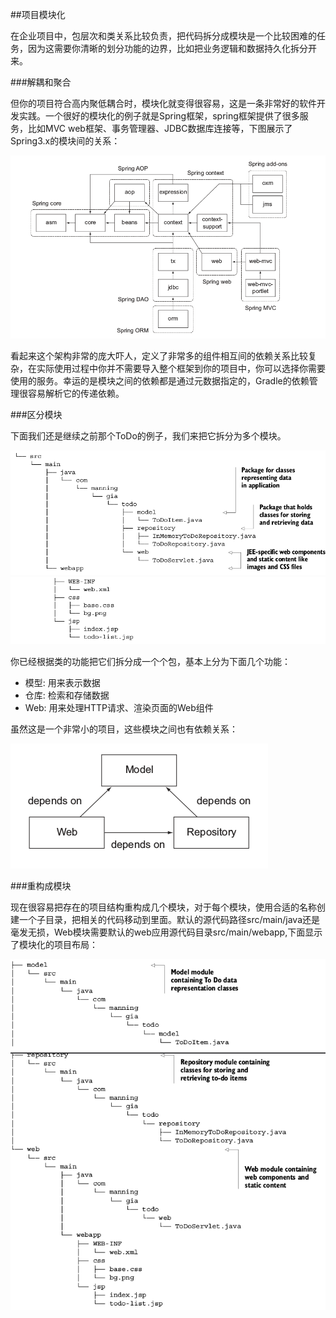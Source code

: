 ##项目模块化

在企业项目中，包层次和类关系比较负责，把代码拆分成模块是一个比较困难的任务，因为这需要你清晰的划分功能的边界，比如把业务逻辑和数据持久化拆分开来。

###解耦和聚合

但你的项目符合高内聚低耦合时，模块化就变得很容易，这是一条非常好的软件开发实践。一个很好的模块化的例子就是Spring框架，spring框架提供了很多服务，比如MVC web框架、事务管理器、JDBC数据库连接等，下图展示了Spring3.x的模块间的关系：

![](/images/dag32.png)

看起来这个架构非常的庞大吓人，定义了非常多的组件相互间的依赖关系比较复杂，在实际使用过程中你并不需要导入整个框架到你的项目中，你可以选择你需要使用的服务。幸运的是模块之间的依赖都是通过元数据指定的，Gradle的依赖管理很容易解析它的传递依赖。

###区分模块

下面我们还是继续之前那个ToDo的例子，我们来把它拆分为多个模块。

![](/images/dag33.png)
![](/images/dag34.png)

你已经根据类的功能把它们拆分成一个个包，基本上分为下面几个功能：

* 模型: 用来表示数据
* 仓库: 检索和存储数据
* Web: 用来处理HTTP请求、渲染页面的Web组件

虽然这是一个非常小的项目，这些模块之间也有依赖关系：

![](/images/dag35.png)

###重构成模块

现在很容易把存在的项目结构重构成几个模块，对于每个模块，使用合适的名称创建一个子目录，把相关的代码移动到里面。默认的源代码路径src/main/java还是毫发无损，Web模块需要默认的web应用源代码目录src/main/webapp,下面显示了模块化的项目布局：

![](/images/dag36.png)
![](/images/dag37.png)



